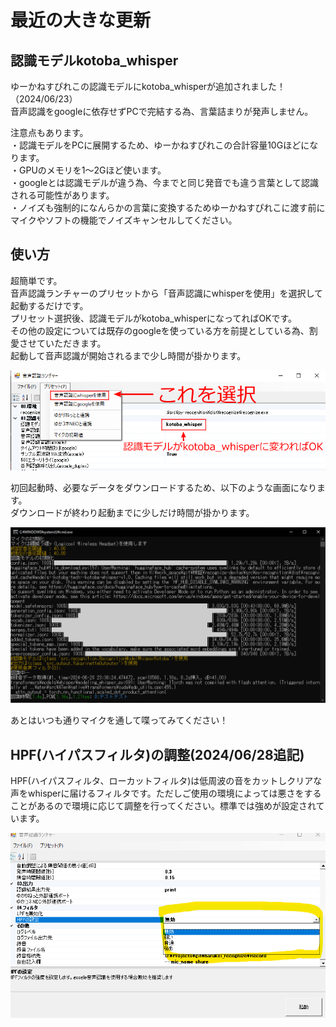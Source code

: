 # 最近の大きな更新

## 認識モデルkotoba_whisper

ゆーかねすぴれこの認識モデルにkotoba_whisperが追加されました！（2024/06/23）  
音声認識をgoogleに依存せずPCで完結する為、言葉詰まりが発声しません。  

注意点もあります。  
・認識モデルをPCに展開するため、ゆーかねすぴれこの合計容量10Gほどになります。  
・GPUのメモリを1～2Gほど使います。  
・googleとは認識モデルが違う為、今までと同じ発音でも違う言葉として認識される可能性があります。  
・ノイズも強制的になんらかの言葉に変換するためゆーかねすぴれこに渡す前にマイクやソフトの機能でノイズキャンセルしてください。  

## 使い方
超簡単です。  
音声認識ランチャーのプリセットから「音声認識にwhisperを使用」を選択して起動するだけです。  
プリセット選択後、認識モデルがkotoba_whisperになってればOKです。    
その他の設定については既存のgoogleを使っている方を前提としている為、割愛させていただきます。  
起動して音声認識が開始されるまで少し時間が掛かります。

![_](assets/kotobawhisper_01.png)

初回起動時、必要なデータをダウンロードするため、以下のような画面になります。  
ダウンロードが終わり起動までに少しだけ時間が掛かります。  

![_](assets/kotobawhisper_02.png)

あとはいつも通りマイクを通して喋ってみてください！  

## HPF(ハイパスフィルタ)の調整(2024/06/28追記)
HPF(ハイパスフィルタ、ローカットフィルタ)は低周波の音をカットしクリアな声をwhisperに届けるフィルタです。ただしご使用の環境によっては悪さをすることがあるので環境に応じて調整を行ってください。標準では強めが設定されています。

![_](assets/kotobawhisper_03.png)

